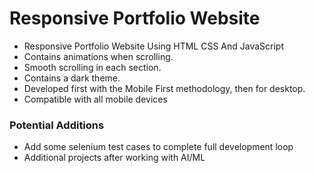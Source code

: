 # Responsive Portfolio Website 

- Responsive Portfolio Website Using HTML CSS And JavaScript
- Contains animations when scrolling.
- Smooth scrolling in each section.
- Contains a dark theme.
- Developed first with the Mobile First methodology, then for desktop.
- Compatible with all mobile devices

### Potential Additions
- Add some selenium test cases to complete full development loop
- Additional projects after working with AI/ML
